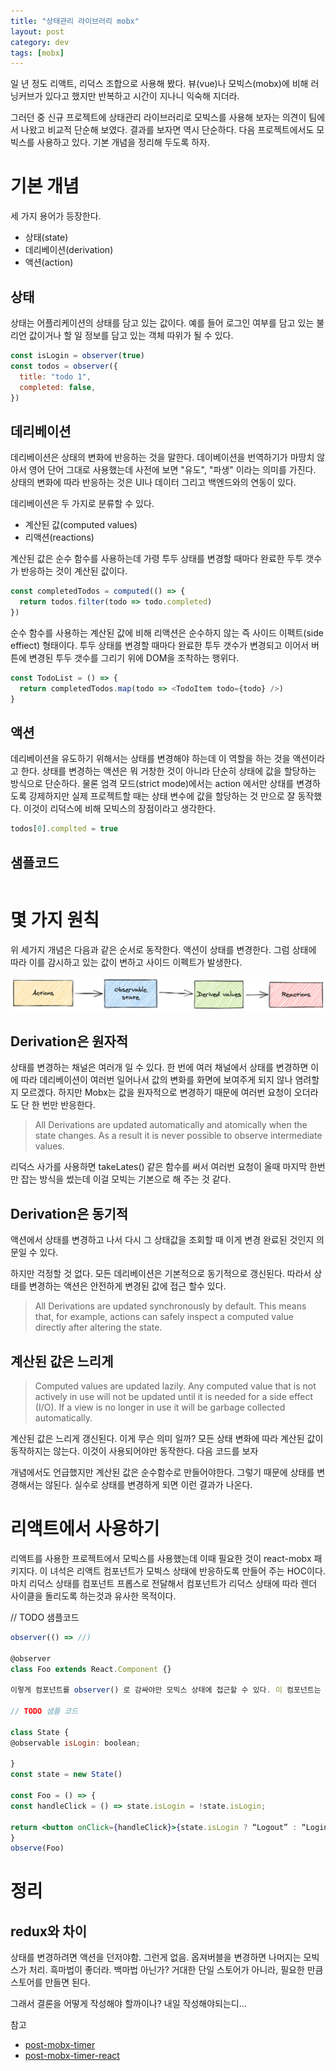 ```yaml
---
title: "상태관리 라이브러리 mobx"
layout: post
category: dev
tags: [mobx]
---
```


일 년 정도 리액트, 리덕스 조합으로 사용해 봤다.
뷰(vue)나 모빅스(mobx)에 비해 러닝커브가 있다고 했지만 반복하고 시간이 지나니 익숙해 지더라.

그러던 중 신규 프로젝트에 상태관리 라이브러리로 모빅스를 사용해 보자는 의견이 팀에서 나왔고 비교적 단순해 보였다.
결과를 보자면 역시 단순하다.
다음 프로젝트에서도 모빅스를 사용하고 있다.
기본 개념을 정리해 두도록 하자.

# 기본 개념

세 가지 용어가 등장한다.

- 상태(state)
- 데리베이션(derivation)
- 액션(action)

## 상태

상태는 어플리케이션의 상태를 담고 있는 값이다.
예를 들어 로그인 여부를 담고 있는 불리언 값이거나 할 일 정보를 담고 있는 객체 따위가 될 수 있다.

```js
const isLogin = observer(true)
const todos = observer({
  title: "todo 1",
  completed: false,
})
```

## 데리베이션

데리베이션은 상태의 변화에 반응하는 것을 말한다.
데이베이션을 번역하기가 마땅치 않아서 영어 단어 그대로 사용했는데 사전에 보면 "유도", "파생" 이라는 의미를 가진다.
상태의 변화에 따라 반응하는 것은 UI나 데이터 그리고 백엔드와의 연동이 있다.

데리베이션은 두 가지로 분류할 수 있다.

- 계산된 값(computed values)
- 리액션(reactions)

계산된 값은 순수 함수를 사용하는데 가령 투두 상태를 변경할 때마다 완료한 두투 갯수가 반응하는 것이 계산된 값이다.

```js
const completedTodos = computed(() => {
  return todos.filter(todo => todo.completed)
})
```

순수 함수를 사용하는 계산된 값에 비해 리액션은 순수하지 않는 즉 사이드 이펙트(side effiect) 형태이다.
투두 상태를 변경할 때마다 완료한 투두 갯수가 변경되고 이어서 버튼에 변경된 투두 갯수를 그리기 위에 DOM을 조착하는 행위다.

```js
const TodoList = () => {
  return completedTodos.map(todo => <TodoItem todo={todo} />)
}
```

## 액션

데리베이션을 유도하기 위해서는 상태를 변경해야 하는데 이 역할을 하는 것을 액션이라고 한다.
상태를 변경하는 액션은 뭐 거창한 것이 아니라 단순히 상태에 값을 할당하는 방식으로 단순하다.
물론 엄격 모드(strict mode)에서는 action 에서만 상태를 변경하도록 강제하지만 실제 프로젝트할 때는 상태 변수에 값을 할당하는 것 만으로 잘 동작했다.
이것이 리덕스에 비해 모빅스의 장점이라고 생각한다.

```js
todos[0].complted = true
```

## 샘플코드

```

```

# 몇 가지 원칙

위 세가지 개념은 다음과 같은 순서로 동작한다.
액션이 상태를 변경한다. 그럼 상태에 따라 이를 감시하고 있는 값이 변하고 사이드 이펙트가 발생한다.

![액션 - 스테이트 - 뷰 (출처: https://mobx.js.org/the-gist-of-mobx.html)](./images/action-state-view.png)

## Derivation은 원자적

상태를 변경하는 채널은 여러개 일 수 있다.
한 번에 여러 채널에서 상태를 변경하면 이에 따라 데리베이션이 여러번 일어나서 값의 변화를 화면에 보여주게 되지 않나 염려할지 모르겠다.
하지만 Mobx는 값을 원자적으로 변경하기 때문에 여러번 요청이 오더라도 단 한 번만 반응한다.

> All Derivations are updated automatically and atomically when the state changes. As a result it is never possible to observe intermediate values.

리덕스 사가를 사용하면 takeLates() 같은 함수를 써서 여러번 요청이 올때 마지막 한번만 잡는 방식을 썼는데 이걸 모빅는 기본으로 해 주는 것 같다.

## Derivation은 동기적

액션에서 상태를 변경하고 나서 다시 그 상태값을 조회할 때 이게 변경 완료된 것인지 의문일 수 있다.

하지만 걱정할 것 없다. 모든 데리베이션은 기본적으로 동기적으로 갱신된다. 따라서 상태를 변경하는 액션은 안전하게 변경된 값에 접근 할수 있다.

> All Derivations are updated synchronously by default.
> This means that, for example, actions can safely inspect a computed value directly after altering the state.

## 계산된 값은 느리게

> Computed values are updated lazily.
> Any computed value that is not actively in use will not be updated until it is needed for a side effect (I/O).
> If a view is no longer in use it will be garbage collected automatically.

계산된 값은 느리게 갱신된다. 이게 무슨 의미 일까? 모든 상태 변화에 따라 계산된 값이 동작하지는 않는다. 이것이 사용되어야만 동작한다. 다음 코드를 보자

개념에서도 언급했지만 계산된 값은 순수함수로 만들어야한다. 그렇기 때문에 상태를 변경해서는 않된다. 실수로 상태를 변경하게 되면 이런 결과가 나온다.

# 리액트에서 사용하기

리액트를 사용한 프로젝트에서 모빅스를 사용했는데 이때 필요한 것이 react-mobx 패키지다.
이 녀석은 리액트 컴포넌트가 모빅스 상태에 반응하도록 만들어 주는 HOC이다.
마치 리덕스 상태를 컴포넌트 프롭스로 전달해서 컴포넌트가 리덕스 상태에 따라 렌더 사이클을 돌리도록 하는것과 유사한 목적이다.

// TODO 샘플코드

```jsx
observer(() => //)

@observer
class Foo extends React.Component {}

이렇게 컴포넌트를 observer() 로 감싸야만 모빅스 상태에 접근할 수 있다. 이 컴포넌트는 상태에따라 다시 그리기 때문에 데리베이션이라 할수 있다. 또한 상태 값을 변경할 수 있기 때문에 액션이기도 하다.

// TODO 샘플 코드

class State {
@observable isLogin: boolean;

}
const state = new State()

const Foo = () => {
const handleClick = () => state.isLogin = !state.isLogin;

return <button onClick={handleClick}>{state.isLogin ? “Logout” : “Login”}</button>
}
observe(Foo)
```

# 정리

## redux와 차이

상태를 변경하려면 액션을 던저야함. 그런게 없음. 옵져버블을 변경하면 나머지는 모빅스가 처리. 흑마법이 좋더라. 백마법 아닌가?
거대한 단일 스토어가 아니라, 필요한 만큼 스토어를 만들면 된다.

그래서 결론을 어떻게 작성해야 할까이나? 내일 작성해야되는디...

참고

- [post-mobx-timer](https://codesandbox.io/s/post-mobx-timer-bqi7j?file=/src/index.js)
- [post-mobx-timer-react](https://codesandbox.io/s/post-mobx-timer-react-mx9fm?file=/src/App.tsx)
